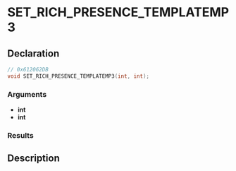 # SET_RICH_PRESENCE_TEMPLATEMP3

## Declaration
```cpp
// 0x612062DB
void SET_RICH_PRESENCE_TEMPLATEMP3(int, int);
```

### Arguments
- **int**
- **int**

### Results

## Description
